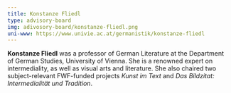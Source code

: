 ```yaml
---
title: Konstanze Fliedl
type: advisory-board
img: adivosory-board/konstanze-fliedl.png
uni-www: https://www.univie.ac.at/germanistik/konstanze-fliedl
---
```


**Konstanze Fliedl** was a professor of German Literature at the Department of German Studies, University of Vienna. She is a renowned expert on intermediality, as well as visual arts and literature. She also chaired two subject-relevant FWF-funded projects _Kunst im Text_ and _Das Bildzitat: Intermedialität und Tradition_.

